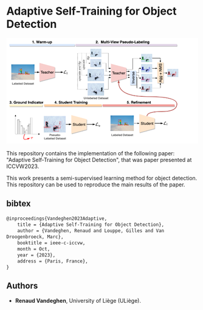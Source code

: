 # Adaptive Self-Training for Object Detection

<p align="center"><img src="img/astod.png" width="720" ></p>

This repository contains the implementation of the following paper: "Adaptive Self-Training for Object Detection", that was paper presented at ICCVW2023.

This work presents a semi-supervised learning method for object detection.
This repository can be used to reproduce the main results of the paper.

## bibtex
```
@inproceedings{Vandeghen2023Adaptive,
	title = {Adaptive Self-Training for Object Detection},
	author = {Vandeghen, Renaud and Louppe, Gilles and Van Droogenbroeck, Marc},
	booktitle = ieee-c-iccvw,
	month = Oct,
	year = {2023},
	address = {Paris, France},
}
```
<!-- 
## Usage

### Requirements
```
torch
torchvision
wandb
tabulate
``` -->

## Authors
* **Renaud Vandeghen**, University of Liège (ULiège).